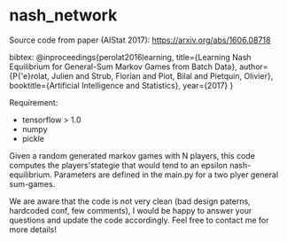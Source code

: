 # nash_network

Source code from paper (AIStat 2017):
https://arxiv.org/abs/1606.08718


bibtex:
@inproceedings{perolat2016learning,
  title={Learning Nash Equilibrium for General-Sum Markov Games from Batch Data},
  author={P{\'e}rolat, Julien and Strub, Florian and Piot, Bilal and Pietquin, Olivier},
  booktitle={Artificial Intelligence and Statistics},
  year={2017}
}

Requirement:
 - tensorflow > 1.0
 - numpy
 - pickle


Given a random generated markov games with N players, this code computes the players'stategie that would tend to an epsilon nash-equilibrium.
Parameters are defined in the main.py for a two plyer general sum-games.

We are aware that the code is not very clean (bad design paterns, hardcoded conf, few comments), I would be happy to answer your questions and update the code accordingly. Feel free to contact me for more details!



 

